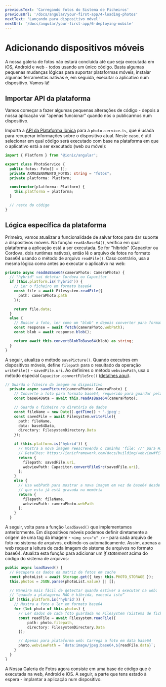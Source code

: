 ```yaml
---
previousText: 'Carregando fotos do Sistema de Ficheiros'
previousUrl: '/docs/angular/your-first-app/4-loading-photos'
nextText: 'Lançando para dispositivo móvel'
nextUrl: '/docs/angular/your-first-app/6-deploying-mobile'
---
```


# Adicionando dispositivos móveis

A nossa galeria de fotos não estará concluída até que seja executada em iOS, Android e web - todos usando um único código. Basta algumas pequenas mudanças lógicas para suportar plataformas móveis, instalar algumas ferramentas nativas e, em seguida, executar o aplicativo num dispositivo. Vamos lá!

## Importar API da plataforma

Vamos começar a fazer algumas pequenas alterações de código - depois a nossa aplicação vai "apenas funcionar" quando nós o publicarmos num dispositivo.

Importa a [API da Plataforma Iônica](https://ionicframework.com/docs/angular/platform) para a `photo.service.ts`, que é usada para recuperar informações sobre o dispositivo atual. Neste caso, é útil selecionar em qual código será executado com base na plataforma em que o aplicativo está a ser executado (web ou móvel):

```typescript
import { Platform } from '@ionic/angular';

export class PhotoService {
  public fotos: Foto[] = [];
  private ARMAZENAMENTO_FOTOS: string = "fotos";
  private platforma: Platform;

  constructor(platforma: Platform) {
    this.platforma = platforma;
  }

  // resto do código
}
```

## Lógica específica da plataforma

Primeiro, vamos atualizar a funcionalidade de salvar fotos para dar suporte a dispositivos móveis. Na função `readAsBase64()`, verifica em qual plataforma a aplicação está a ser executada. Se for "híbrido" (Capacitor ou Cordova, dois runtimes nativos), então lê o arquivo de fotos no formato base64 usando o método de arquivo `readFile()`. Caso contrário, usa a mesma lógica como antes ao executar o aplicativo na web:

```typescript
private async readAsBase64(cameraPhoto: CameraPhoto) {
  // "hybrid" vai detetar Cordova ou Capacitor
  if (this.platform.is('hybrid')) {
    // Ler o ficheiro em formato base64 
    const file = await Filesystem.readFile({
      path: cameraPhoto.path
    });

    return file.data;
  }
  else {
    // Buscar a foto, ler como um "blob" e depois converter para formato base64
    const response = await fetch(cameraPhoto.webPath);
    const blob = await response.blob();

    return await this.convertBlobToBase64(blob) as string;
  }
}
```

A seguir, atualiza o método `savePicture()`. Quando executres em dispositivos móveis, define `filepath` para o resultado da operação `writeFile()` - `savedFile.uri`. Ao definires o método `webviewPath`, usa o método especial `Capacitor.convertFileSrc()` ([detalhes aqui](https://ionicframework.com/docs/core-concepts/webview#file-protocol)).

```typescript
// Guarda o fcheiro da imagem no dispositivo
  private async savePicture(cameraPhoto: CameraPhoto) {
    // Converte a foto para formato base64, requerido para guardar pela Filesystem API
    const base64Data = await this.readAsBase64(cameraPhoto);

    // Guarda o ficheiro no diretório de dados
    const fileName = new Date().getTime() + '.jpeg';
    const savedFile = await Filesystem.writeFile({
      path: fileName,
      data: base64Data,
      directory: FilesystemDirectory.Data
    });

    if (this.platform.is('hybrid')) {
      // Mostra a nova imagem reescrevendo o caminho 'file: //' para HTTP
      // Detalhes: https://ionicframework.com/docs/building/webview#file-protocol
      return {
        filepath: savedFile.uri,
        webviewPath: Capacitor.convertFileSrc(savedFile.uri),
      };
    }
    else {
      // Usa webPath para mostrar a nova imagem em vez de base64 desde
      // que esta já está gravada na memória
      return {
        filepath: fileName,
        webviewPath: cameraPhoto.webPath
      };
    }
  }
```

A seguir, volta para a função `loadSaved()` que implementamos anteriormente. Em dispositivos móveis podemos definir diretamente a origem de uma tag da imagem - `<img src="x" />` - para cada arquivo de foto no sistema de arquivos, exibindo-os automaticamente. Assim, apenas a web requer a leitura de cada imagem do sistema de arquivos no formato base64. Atualiza esta função para adicionar um _if statement_ acima do código do sistema de arquivos:

```typescript
public async loadSaved() {
  // Recupera os dados da matriz de fotos em cache
  const photoList = await Storage.get({ key: this.PHOTO_STORAGE });
  this.photos = JSON.parse(photoList.value) || [];

  // Maneira mais fácil de detectar quando estiver a executar na web:
  // “quando a platagorma NÃO é híbrida, executa isto”
  if (!this.platform.is('hybrid')) {
    // Mostra a foto a ler em formato base64
    for (let photo of this.photos) {
      // Ler dados de cada foto guardada no Filesystem (Sistema de ficheiros)
      const readFile = await Filesystem.readFile({
          path: photo.filepath,
          directory: FilesystemDirectory.Data
      });

      // Apenas para plataforma web: Carrega a foto em data base64
      photo.webviewPath = `data:image/jpeg;base64,${readFile.data}`;
    }
  }
}
```

A Nossa Galeria de Fotos agora consiste em uma base de código que é executada na web, Android e iOS. A seguir, a parte que tens estado à espera - implantar a aplicação num dispositivo.
